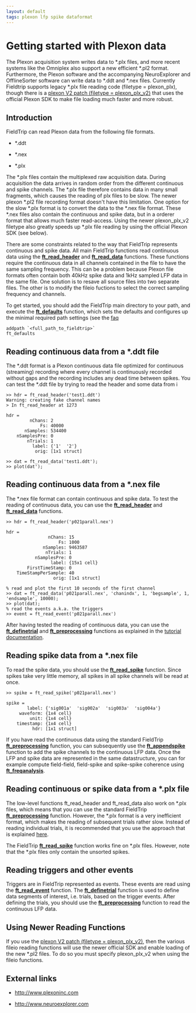 ```yaml
---
layout: default
tags: plexon lfp spike dataformat
---
```



# Getting started with Plexon data

The Plexon acquisition system writes data to *.plx files, and more recent systems like the Omniplex also support a new efficient *.pl2 format. Furthermore, the Plexon software and the accompanying NeuroExplorer and OfflineSorter software can write data to *.ddt and *.nex files. Currently Fieldtrip supports legacy *.plx file reading code (filetype = plexon_plx), though there is a [plexon V2 patch (filetype = plexon_plx_v2)](http://bugzilla.fieldtriptoolbox.org/show_bug.cgi?id=1795) that uses the official Plexon SDK to make file loading much faster and more robust.

## Introduction

FieldTrip can read Plexon data from the following file formats.


*  *.ddt

*  *.nex

*  *.plx


The *.plx files contain the multiplexed raw acquisition data. During acquisition the data arrives in random order from the different continuous and spike channels. The *.plx file therefore contains data in many small fragments, which causes the reading of plx files to be slow. The newer plexon *.pl2 file recording format doesn't have this limitation. One option for the slow *.plx format is to convert the data to the *.nex file format. These *.nex files also contain the continuous and spike data, but in a orderer format that allows much faster read-access. Using the newer plexon_plx_v2 filetype also greatly speeds up *.plx file reading by using the official Plexon SDK (see below).

There are some constraints related to the way that FieldTrip represents continuous and spike data. All main FieldTrip functions read continuous data using the **[ft_read_header](/reference/ft_read_header)** and **[ft_read_data](/reference/ft_read_data)** functions. These functions require the continuous data in all channels contained in the file to have the same sampling frequency. This can be a problem because Plexon file formats often contain both 40kHz spike data and 1kHz sampled LFP data in the same file. One solution is to resave all source files into two separate files. The other is to modify the fileio fuctions to select the correct sampling frequency and channels.

To get started, you should add the FieldTrip main directory to your path, and execute the **[ft_defaults](/reference/ft_defaults)** function, which sets the defaults and configures up the minimal required path settings (see the [faq](/faq/should_i_add_fieldtrip_with_all_subdirectories_to_my_matlab_path)

	
	addpath `<full_path_to_fieldtrip>`
	ft_defaults


## Reading continuous data from a *.ddt file

The *.ddt format is a Plexon continuous data file optimized for continuous (streaming) recording where every channel is continuously recorded without gaps and the recording includes any dead time between spikes. You can test the *.ddt file by trying to read the header and some data from i

	
	>> hdr = ft_read_header('test1.ddt')
	Warning: creating fake channel names
	> In ft_read_header at 1273
	
	hdr = 
	         nChans: 2
	             Fs: 40000
	       nSamples: 534400
	    nSamplesPre: 0
	        nTrials: 1
	          label: {'1'  '2'}
	           orig: [1x1 struct]
	
	>> dat = ft_read_data('test1.ddt');
	>> plot(dat');


## Reading continuous data from a *.nex file

The *.nex file format can contain continuous and spike data. To test the reading of continuous data, you can use the **[ft_read_header](/reference/ft_read_header)** and **[ft_read_data](/reference/ft_read_data)** functions.

	
	>> hdr = ft_read_header('p021parall.nex')
	
	hdr = 
	                nChans: 15
	                    Fs: 1000
	              nSamples: 9463587
	               nTrials: 1
	           nSamplesPre: 0
	                 label: {15x1 cell}
	        FirstTimeStamp: 0
	    TimeStampPerSample: 40
	                  orig: [1x1 struct]
	
	% read and plot the first 10 seconds of the first channel
	>> dat = ft_read_data('p021parall.nex', 'chanindx', 1, 'begsample', 1, 'endsample', 10000);
	>> plot(dat);   
	% read the events a.k.a. the triggers 
	>> event = ft_read_event('p021parall.nex')                                  


After having tested the reading of continuous data, you can use the **[ft_definetrial](/reference/ft_definetrial)** and **[ft_preprocessing](/reference/ft_preprocessing)** functions as explained in the [tutorial documentation](/tutorial).

## Reading spike data from a *.nex file

To read the spike data, you should use the **[ft_read_spike](/reference/ft_read_spike)** function. Since spikes take very little memory, all spikes in all spike channels will be read at once.

	
	>> spike = ft_read_spike('p021parall.nex')
	
	spike = 
	        label: {'sig001a'  'sig002a'  'sig003a'  'sig004a'}
	     waveform: {1x4 cell}
	         unit: {1x4 cell}
	    timestamp: {1x4 cell}
	          hdr: [1x1 struct]


If you have read the continuous data using the standard FieldTrip **[ft_preprocessing](/reference/ft_preprocessing)** function, you can subsequently use the **[ft_appendspike](/reference/ft_appendspike)** function to add the spike channels to the continuous LFP data. Once the LFP and spike data are represented in the same datastructure, you can for example compute field-field, field-spike and spike-spike coherence using **[ft_freqanalysis](/reference/ft_freqanalysis)**.

## Reading continuous or spike data from a *.plx file

The low-level functions ft_read_header and ft_read_data also work on *.plx files, which means that you can use the standard FieldTrip **[ft_preprocessing](/reference/ft_preprocessing)** function. However, the *.plx format is a very inefficient format, which makes the reading of subsequent trials rather slow. Instead of reading individual trials, it is recommended that you use the approach that is explained [here](/faq/reading_is_slow_can_i_write_my_raw_data_to_a_more_efficient_file_format).

The FieldTrip **[ft_read_spike](/reference/ft_read_spike)** function works fine on *.plx files. However, note that the *.plx files only contain the unsorted spikes. 

## Reading triggers and other events

Triggers are in FieldTrip represented as events. These events are read using the **[ft_read_event](/reference/ft_read_event)** function. The **[ft_definetrial](/reference/ft_definetrial)** function is used to define data segments of interest, i.e. trials, based on the trigger events. After defining the trials, you should use the **[ft_preprocessing](/reference/ft_preprocessing)** function to read the continuous LFP data.

## Using Newer Reading Functions

If you use the [plexon V2 patch (filetype = plexon_plx_v2)](http://bugzilla.fieldtriptoolbox.org/show_bug.cgi?id=1795), then the various fileio reading functions will use the newer official SDK and enable loading of the new *.pl2 files. To do so you must specify plexon_plx_v2 when using the fileio functions.

## External links


*  http://www.plexoninc.com

*  http://www.neuroexplorer.com

